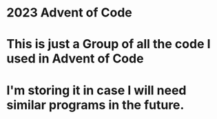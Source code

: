 # 2023 Advent of Code
# This is just a Group of all the code I used in Advent of Code
# I'm storing it in case I will need similar programs in the future.
